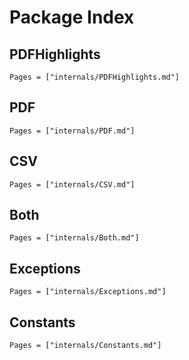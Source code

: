 # Package Index

## PDFHighlights

```@index
Pages = ["internals/PDFHighlights.md"]
```

## PDF

```@index
Pages = ["internals/PDF.md"]
```

## CSV

```@index
Pages = ["internals/CSV.md"]
```

## Both

```@index
Pages = ["internals/Both.md"]
```

## Exceptions

```@index
Pages = ["internals/Exceptions.md"]
```

## Constants

```@index
Pages = ["internals/Constants.md"]
```
